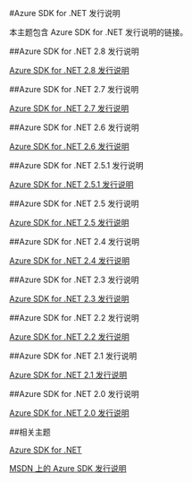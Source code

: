<properties 
	pageTitle="Azure SDK for .NET 发行说明" 
	description="Azure SDK for .NET 发行说明" 
	services="app-service/web" 
	documentationCenter="" 
	authors="Juliako" 
	manager="dwrede" 
	editor=""/>

<tags
	ms.service="app-service"
	ms.date="07/25/2016"
	wacn.date="10/19/2016"/>



#Azure SDK for .NET 发行说明

本主题包含 Azure SDK for .NET 发行说明的链接。


##Azure SDK for .NET 2.8 发行说明

[Azure SDK for .NET 2.8 发行说明](/documentation/articles/azure-sdk-dotnet-release-notes-2_8/)

##Azure SDK for .NET 2.7 发行说明

[Azure SDK for .NET 2.7 发行说明](/documentation/articles/azure-sdk-dotnet-release-notes-2_7/)

##Azure SDK for .NET 2.6 发行说明

[Azure SDK for .NET 2.6 发行说明](/documentation/articles/azure-sdk-dotnet-release-notes-2_6/)

##Azure SDK for .NET 2.5.1 发行说明

[Azure SDK for .NET 2.5.1 发行说明](/documentation/articles/app-service-release-notes/)

##Azure SDK for .NET 2.5 发行说明

[Azure SDK for .NET 2.5 发行说明](https://msdn.microsoft.com/zh-cn/library/azure/dn873976.aspx)

##Azure SDK for .NET 2.4 发行说明

[Azure SDK for .NET 2.4 发行说明](https://msdn.microsoft.com/zh-cn/library/azure/dn794167.aspx)

##Azure SDK for .NET 2.3 发行说明

[Azure SDK for .NET 2.3 发行说明](https://msdn.microsoft.com/zh-cn/library/azure/dn655054.aspx)

##Azure SDK for .NET 2.2 发行说明

[Azure SDK for .NET 2.2 发行说明](https://msdn.microsoft.com/zh-cn/library/azure/dn459835.aspx)

##Azure SDK for .NET 2.1 发行说明

[Azure SDK for .NET 2.1 发行说明](https://msdn.microsoft.com/zh-cn/library/azure/dn407359.aspx)

##Azure SDK for .NET 2.0 发行说明

[Azure SDK for .NET 2.0 发行说明](https://msdn.microsoft.com/zh-cn/library/azure/dn169556.aspx)

##相关主题

[Azure SDK for .NET](/downloads/)

[MSDN 上的 Azure SDK 发行说明](https://msdn.microsoft.com/zh-cn/library/azure/dn627519.aspx)
 

<!---HONumber=Mooncake_0118_2016-->